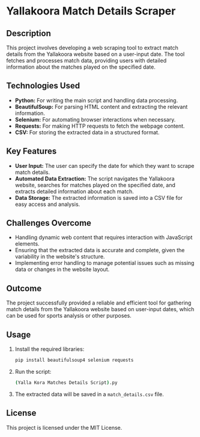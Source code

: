# Yallakoora Match Details Scraper

## Description
This project involves developing a web scraping tool to extract match details from the Yallakoora website based on a user-input date. The tool fetches and processes match data, providing users with detailed information about the matches played on the specified date.

## Technologies Used
- **Python:** For writing the main script and handling data processing.
- **BeautifulSoup:** For parsing HTML content and extracting the relevant information.
- **Selenium:** For automating browser interactions when necessary.
- **Requests:** For making HTTP requests to fetch the webpage content.
- **CSV:** For storing the extracted data in a structured format.

## Key Features
- **User Input:** The user can specify the date for which they want to scrape match details.
- **Automated Data Extraction:** The script navigates the Yallakoora website, searches for matches played on the specified date, and extracts detailed information about each match.
- **Data Storage:** The extracted information is saved into a CSV file for easy access and analysis.

## Challenges Overcome
- Handling dynamic web content that requires interaction with JavaScript elements.
- Ensuring that the extracted data is accurate and complete, given the variability in the website's structure.
- Implementing error handling to manage potential issues such as missing data or changes in the website layout.

## Outcome
The project successfully provided a reliable and efficient tool for gathering match details from the Yallakoora website based on user-input dates, which can be used for sports analysis or other purposes.

## Usage
1. Install the required libraries:
    ```bash
    pip install beautifulsoup4 selenium requests
    ```
2. Run the script:
    ```bash
    (Yalla Kora Matches Details Script).py
    ```
3. The extracted data will be saved in a `match_details.csv` file.

## License
This project is licensed under the MIT License.
